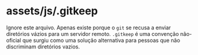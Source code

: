 # assets/js/.gitkeep

Ignore este arquivo. Apenas existe porque o `git` se recusa a enviar diretórios vázios para um servidor remoto. `.gitkeep` é uma convenção não-oficial que surgiu como uma solução alternativa para pessoas que não discriminam diretórios vazios.


<docmeta name="displayName" value=".gitkeep">

